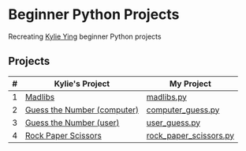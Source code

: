# Beginner Python Projects
Recreating [Kylie Ying](https://www.youtube.com/watch?v=8ext9G7xspg&list=WL&index=2&t=753s) beginner Python projects
## Projects

|#|Kylie's Project|My Project|
|-|---------------|----------|
|1|[Madlibs](https://youtu.be/8ext9G7xspg?t=100)|[madlibs.py](https://github.com/Momen-17/Beginner-Python-Projects/blob/master/Projects/Madlibs/madlibs.py)
|2|[Guess the Number (computer)](https://youtu.be/8ext9G7xspg?t=414)|[computer_guess.py](https://github.com/Momen-17/Beginner-Python-Projects/blob/master/Projects/Guess%20the%20Number%20(Computer)/computer_guess.py)|
|3|[Guess the Number (user)](https://youtu.be/8ext9G7xspg?t=797)|[user_guess.py](https://github.com/Momen-17/Beginner-Python-Projects/blob/master/Projects/Guess%20the%20Number%20(User)/user_guess.py)|
|4|[Rock Paper Scissors](https://youtu.be/8ext9G7xspg?t=1274)|[rock_paper_scissors.py](https://github.com/Momen-17/Beginner-Python-Projects/blob/master/Projects/Rock%20Paper%20Scissors/rock_paper_scissors.py)|
